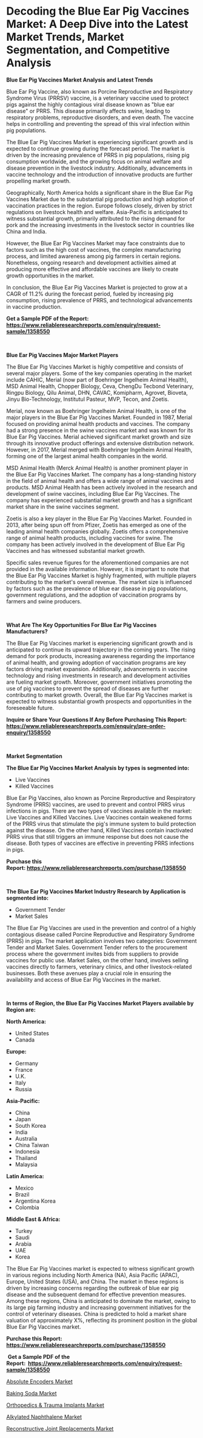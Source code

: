 <p><h1>Decoding the Blue Ear Pig Vaccines Market: A Deep Dive into the Latest Market Trends, Market Segmentation, and Competitive Analysis</h1></p><p><strong>Blue Ear Pig Vaccines Market Analysis and Latest Trends</strong></p>
<p><p>Blue Ear Pig Vaccine, also known as Porcine Reproductive and Respiratory Syndrome Virus (PRRSV) vaccine, is a veterinary vaccine used to protect pigs against the highly contagious viral disease known as "blue ear disease" or PRRS. This disease primarily affects swine, leading to respiratory problems, reproductive disorders, and even death. The vaccine helps in controlling and preventing the spread of this viral infection within pig populations.</p><p>The Blue Ear Pig Vaccines Market is experiencing significant growth and is expected to continue growing during the forecast period. The market is driven by the increasing prevalence of PRRS in pig populations, rising pig consumption worldwide, and the growing focus on animal welfare and disease prevention in the livestock industry. Additionally, advancements in vaccine technology and the introduction of innovative products are further propelling market growth.</p><p>Geographically, North America holds a significant share in the Blue Ear Pig Vaccines Market due to the substantial pig production and high adoption of vaccination practices in the region. Europe follows closely, driven by strict regulations on livestock health and welfare. Asia-Pacific is anticipated to witness substantial growth, primarily attributed to the rising demand for pork and the increasing investments in the livestock sector in countries like China and India.</p><p>However, the Blue Ear Pig Vaccines Market may face constraints due to factors such as the high cost of vaccines, the complex manufacturing process, and limited awareness among pig farmers in certain regions. Nonetheless, ongoing research and development activities aimed at producing more effective and affordable vaccines are likely to create growth opportunities in the market.</p><p>In conclusion, the Blue Ear Pig Vaccines Market is projected to grow at a CAGR of 11.2% during the forecast period, fueled by increasing pig consumption, rising prevalence of PRRS, and technological advancements in vaccine production.</p></p>
<p><strong>Get a Sample PDF of the Report:&nbsp; <a href="https://www.reliableresearchreports.com/enquiry/request-sample/1358550">https://www.reliableresearchreports.com/enquiry/request-sample/1358550</a></strong></p>
<p>&nbsp;</p>
<p><strong>Blue Ear Pig Vaccines Major Market Players</strong></p>
<p><p>The Blue Ear Pig Vaccines Market is highly competitive and consists of several major players. Some of the key companies operating in the market include CAHIC, Merial (now part of Boehringer Ingelheim Animal Health), MSD Animal Health, Chopper Biology, Ceva, ChengDu Tecbond Veterinary, Ringpu Biology, Qilu Animal, DHN, CAVAC, Komipharm, Agrovet, Bioveta, Jinyu Bio-Technology, Institutul Pasteur, MVP, Tecon, and Zoetis.</p><p>Merial, now known as Boehringer Ingelheim Animal Health, is one of the major players in the Blue Ear Pig Vaccines Market. Founded in 1987, Merial focused on providing animal health products and vaccines. The company had a strong presence in the swine vaccines market and was known for its Blue Ear Pig Vaccines. Merial achieved significant market growth and size through its innovative product offerings and extensive distribution network. However, in 2017, Merial merged with Boehringer Ingelheim Animal Health, forming one of the largest animal health companies in the world.</p><p>MSD Animal Health (Merck Animal Health) is another prominent player in the Blue Ear Pig Vaccines Market. The company has a long-standing history in the field of animal health and offers a wide range of animal vaccines and products. MSD Animal Health has been actively involved in the research and development of swine vaccines, including Blue Ear Pig Vaccines. The company has experienced substantial market growth and has a significant market share in the swine vaccines segment.</p><p>Zoetis is also a key player in the Blue Ear Pig Vaccines Market. Founded in 2013, after being spun off from Pfizer, Zoetis has emerged as one of the leading animal health companies globally. Zoetis offers a comprehensive range of animal health products, including vaccines for swine. The company has been actively involved in the development of Blue Ear Pig Vaccines and has witnessed substantial market growth.</p><p>Specific sales revenue figures for the aforementioned companies are not provided in the available information. However, it is important to note that the Blue Ear Pig Vaccines Market is highly fragmented, with multiple players contributing to the market's overall revenue. The market size is influenced by factors such as the prevalence of blue ear disease in pig populations, government regulations, and the adoption of vaccination programs by farmers and swine producers.</p></p>
<p>&nbsp;</p>
<p><strong>What Are The Key Opportunities For Blue Ear Pig Vaccines Manufacturers?</strong></p>
<p><p>The Blue Ear Pig Vaccines market is experiencing significant growth and is anticipated to continue its upward trajectory in the coming years. The rising demand for pork products, increasing awareness regarding the importance of animal health, and growing adoption of vaccination programs are key factors driving market expansion. Additionally, advancements in vaccine technology and rising investments in research and development activities are fueling market growth. Moreover, government initiatives promoting the use of pig vaccines to prevent the spread of diseases are further contributing to market growth. Overall, the Blue Ear Pig Vaccines market is expected to witness substantial growth prospects and opportunities in the foreseeable future.</p></p>
<p><strong>Inquire or Share Your Questions If Any Before Purchasing This Report: <a href="https://www.reliableresearchreports.com/enquiry/pre-order-enquiry/1358550">https://www.reliableresearchreports.com/enquiry/pre-order-enquiry/1358550</a></strong></p>
<p>&nbsp;</p>
<p><strong>Market Segmentation</strong></p>
<p><strong>The Blue Ear Pig Vaccines Market Analysis by types is segmented into:</strong></p>
<p><ul><li>Live Vaccines</li><li>Killed Vaccines</li></ul></p>
<p><p>Blue Ear Pig Vaccines, also known as Porcine Reproductive and Respiratory Syndrome (PRRS) vaccines, are used to prevent and control PRRS virus infections in pigs. There are two types of vaccines available in the market: Live Vaccines and Killed Vaccines. Live Vaccines contain weakened forms of the PRRS virus that stimulate the pig's immune system to build protection against the disease. On the other hand, Killed Vaccines contain inactivated PRRS virus that still triggers an immune response but does not cause the disease. Both types of vaccines are effective in preventing PRRS infections in pigs.</p></p>
<p><strong>Purchase this Report:&nbsp;<a href="https://www.reliableresearchreports.com/purchase/1358550">https://www.reliableresearchreports.com/purchase/1358550</a></strong></p>
<p>&nbsp;</p>
<p><strong>The Blue Ear Pig Vaccines Market Industry Research by Application is segmented into:</strong></p>
<p><ul><li>Government Tender</li><li>Market Sales</li></ul></p>
<p><p>The Blue Ear Pig Vaccines are used in the prevention and control of a highly contagious disease called Porcine Reproductive and Respiratory Syndrome (PRRS) in pigs. The market application involves two categories: Government Tender and Market Sales. Government Tender refers to the procurement process where the government invites bids from suppliers to provide vaccines for public use. Market Sales, on the other hand, involves selling vaccines directly to farmers, veterinary clinics, and other livestock-related businesses. Both these avenues play a crucial role in ensuring the availability and access of Blue Ear Pig Vaccines in the market.</p></p>
<p>&nbsp;</p>
<p><strong>In terms of Region, the Blue Ear Pig Vaccines Market Players available by Region are:</strong></p>
<p>
    <p> <strong> North America: </strong>
        <ul>
            <li>United States</li>
            <li>Canada</li>
        </ul>
        </p> 
    <p> <strong> Europe: </strong>
        <ul>
            <li>Germany</li>
            <li>France</li>
            <li>U.K.</li>
            <li>Italy</li>
            <li>Russia</li>
        </ul>
        </p> 
    <p> <strong> Asia-Pacific: </strong>
        <ul>
            <li>China</li>
            <li>Japan</li>
            <li>South Korea</li>
            <li>India</li>
            <li>Australia</li>
            <li>China Taiwan</li>
            <li>Indonesia</li>
            <li>Thailand</li>
            <li>Malaysia</li>
        </ul>
        </p> 
    <p> <strong> Latin America: </strong>
        <ul>
            <li>Mexico</li>
            <li>Brazil</li>
            <li>Argentina Korea</li>
            <li>Colombia</li>
        </ul>
        </p> 
    <p> <strong> Middle East & Africa: </strong>
        <ul>
            <li>Turkey</li>
            <li>Saudi</li>
            <li>Arabia</li>
            <li>UAE</li>
            <li>Korea</li>
        </ul>
    </p>
    </p>
<p><p>The Blue Ear Pig Vaccines market is expected to witness significant growth in various regions including North America (NA), Asia Pacific (APAC), Europe, United States (USA), and China. The market in these regions is driven by increasing concerns regarding the outbreak of blue ear pig disease and the subsequent demand for effective prevention measures. Among these regions, China is anticipated to dominate the market, owing to its large pig farming industry and increasing government initiatives for the control of veterinary diseases. China is predicted to hold a market share valuation of approximately X%, reflecting its prominent position in the global Blue Ear Pig Vaccines market.</p></p>
<p><strong>Purchase this Report: <a href="https://www.reliableresearchreports.com/purchase/1358550">https://www.reliableresearchreports.com/purchase/1358550</a></strong></p>
<p>&nbsp;<strong>Get a Sample PDF of the Report:&nbsp;&nbsp;<a href="https://www.reliableresearchreports.com/enquiry/request-sample/1358550">https://www.reliableresearchreports.com/enquiry/request-sample/1358550</a></strong></p>
<p><strong></strong></p>
<p><p><a href="https://medium.com/@siennaferry2023/absolute-encoders-market-size-growth-forecast-2023-2030-95c043e7cfdb">Absolute Encoders Market</a></p><p><a href="https://www.linkedin.com/pulse/baking-soda-market-size-2023-2030-global-industrial-analysis-f0nrf/">Baking Soda Market</a></p><p><a href="https://github.com/BryceTownsendr/Market-Research-Report-List-1/blob/main/orthopedics-trauma-implants-market.md">Orthopedics & Trauma Implants Market</a></p><p><a href="https://medium.com/@jackybrekke/alkylated-naphthalene-market-size-growth-forecast-2023-2030-fee7cb3812de">Alkylated Naphthalene Market</a></p><p><a href="https://github.com/ChiragRp1/Market-Research-Report-List-1/blob/main/reconstructive-joint-replacements-market.md">Reconstructive Joint Replacements Market</a></p></p>